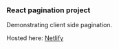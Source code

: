 ### React pagination project

Demonstrating client side pagination.

Hosted here: 
[Netlify](react-pagination1.netlify.app)